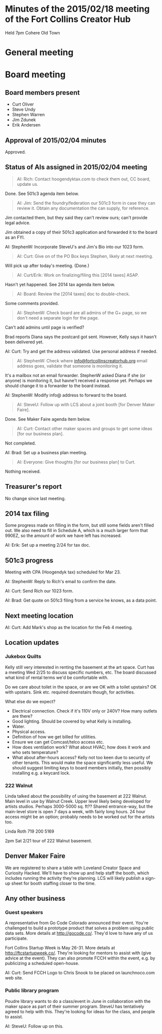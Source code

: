 # Minutes of the 2015/02/18 meeting of the Fort Collins Creator Hub

Held 7pm Cohere Old Town

# General meeting

# Board meeting

## Board members present

- Curt Oliver
- Steve Undy
- Stephen Warren
- Jim Zdunek
- Erik Andersen

## Approval of 2015/02/04 minutes

Approved.

## Status of AIs assigned in 2015/02/04 meeting

> AI: Rich: Contact hoogendyktax.com to check them out, CC board, update us.

Done. See 501c3 agenda item below.

> AI: Jim: Send the foundry/federation our 501c3 form in case they can review
> it. Obtain any documentation the can supply, for reference.

Jim contacted them, but they said they can't review ours; can't provide legal
advice.

Jim obtained a copy of their 501c3 application and forwarded it to the board
as an FYI.

AI: StephenW: Incorporate SteveU's and Jim's Bio into our 1023 form.

> AI: Curt: Give on of the PO Box keys Stephen, likely at next meeting.

Will pick up after today's meeting. (Done.)

> AI: Curt/Erik: Work on finalizing/filing this [2014 taxes] ASAP.

Hasn't yet happened. See 2014 tax agenda item below.

> AI: Board: Review the [2014 taxes] doc to double-check.

Some comments provided.

> AI: StephenW: Check board are all admins of the G+ page, so we don't need
> a separate login for the page.

Can't add admins until page is verified?

Brad reports Diana says the postcard got sent. However, Kelly says it hasn't
been delivered yet.

AI: Curt: Try and get the address validated. Use personal address if needed.

> AI: StephenW: Check where info@fortcollinscreatorhub.org email address goes,
> validate that someone is monitoring it.

It's a mailbox not an email forwarder. StephenW asked Diana if she (or anyone)
is monitoring it, but havne't received a response yet. Perhaps we should
change it to a forwarder to the board instead.

AI: StephenW: Modify info@ address to forward to the board. 

> AI: SteveU: Follow up with LCS about a joint booth [for Denver Maker Faire].

Done. See Maker Faire agenda item below.

> AI: Curt: Contact other maker spaces and groups to get some ideas [for our
> business plan].

Not completed.

AI: Brad: Set up a business plan meeting.

> AI: Everyone: Give thoughts [for our business plan] to Curt.

Nothing received.

## Treasurer's report

No change since last meeting. 

## 2014 tax filing

Some progress made on filling in the form, but still some fields aren't
filled out. We also need to fill in Schedule A, which is a much larger
form that 990EZ, so the amount of work we have left has increased.

AI: Erik: Set up a meeting 2/24 for tax doc.

## 501c3 progress

Meeting with CPA (Hoogendyk tax) scheduled for Mar 23.

AI: StephenW: Reply to Rich's email to confirm the date.

AI: Curt: Send Rich our 1023 form.

AI: Brad: Get quote on 501c3 filing from a service he knows, as a data point.

## Next meeting location

AI: Curt: Add Mark's shop as the location for the Feb 4 meeting.

## Location updates

### Jukebox Quilts

Kelly still very interested in renting the basement at the art space. Curt
has a meeting Wed 2/25 to discuss specific numbers, etc. The board discussed
what kind of rental terms we'd be comfortable with.

Do we care about toilet in the space, or are we OK with a toilet upstairs?
OK with upstairs. Sink etc. required downstairs though, for activities.

What else do we expect?
* Electrical connection. Check if it's 110V only or 240V? How many outlets are
  there?
* Good lighting. Should be covered by what Kelly is installing.
* Water.
* Physical access.
* Definition of how we get billed for utilities.
* Ensure we can get Comcast/telco access etc.
* How does ventilation work? What about HVAC; how does it work and who
  sets temperature?
* What about after-hours access? Kelly not too keen due to security of other
  tenants. This would make the space significantly less useful. We should
  suggest limiting keys to board members initially, then possibly installing
  e.g. a keycard lock.

### 222 Walnut

Linda talked about the possibility of using the basement at 222 Walnut. Main
level in use by Walnut Creek. Upper level likely being developed for artists
studios. Perhaps 3000-5000 sq. ft?? Shared entrance-way, but the main-level
store is open 7 days a week, with fairly long hours. 24 hour access might be
an option; probably needs to be worked out for the artists too.

Linda Roth
719 200 5169

2pm Sat 2/21 tour of 222 Walnut basement.

## Denver Maker Faire

We are registered to share a table with Loveland Creator Space and Curiosity
Hacked. We'll have to show up and help staff the booth, which includes running
the activity they're planning. LCS will likely publish a sign-up sheet for
booth staffing closer to the time.

## Any other business

### Guest speakers

A representative from Go Code Colorado announced their event. You're
challenged to build a prototype product that solves a problem using public
data sets. More details at http://gocode.co/. They'd love to have any of us
participate.

Fort Collins Startup Week is May 26-31. More details at
http://ftcstartupweek.co/. They're looking for mentors to assist with (give
advice at the event). They can also promote FCCH within the event, e.g. by
publicizing a scheduled open-house.

AI: Curt: Send FCCH Logo to Chris Snook to be placed on launchnoco.com web
site.

### Public library program

Poudre library wants to do a class/event in June in collaboration with the
maker space as part of their summer program. SteveU has tentatively agreed to
help with this. They're looking for ideas for the class, and people to assist.

AI: SteveU: Follow up on this. 
